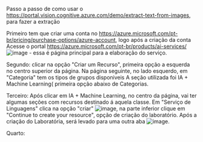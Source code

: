 Passo a passo de como usar o https://portal.vision.cognitive.azure.com/demo/extract-text-from-images, para fazer a extração 

Primeiro tem que criar uma conta no https://azure.microsoft.com/pt-br/pricing/purchase-options/azure-account, logo após a criação da conta 
Acesse o portal https://azure.microsoft.com/pt-br/products/ai-services/
![image](https://github.com/user-attachments/assets/ec88b11f-3c17-4130-b177-1daa15a75600) - essa é página principal para a elaboração do serviço.

Segundo: clicar na opção "Criar um Recurso", primeira opção a esquerda no centro superior da página. Na página seguinte, no lado esquerdo, em "Categoria" tem os tipos de grupos disponiveis
A seção utilizada foi IA + Machine Learning( primeira opção abaixo de Categorias.

Terceiro: Após clicar em IA + Machine Learning, no centro da página, vai ter algumas seções com recursos destinado á aquela classe. 
Em "Serviço de Linguagens" clica na opção "criar" ![image](https://github.com/user-attachments/assets/0865ecf4-2587-4170-ae1d-fd3b6e813357), na parte inferior clique em "Continue to create your resource", opção de criação do laboratório. 
Após a criação do Laboratória, será levado para uma outra aba ![image](https://github.com/user-attachments/assets/2ce66b40-baa5-4787-be12-64336a079851).

Quarto: 


